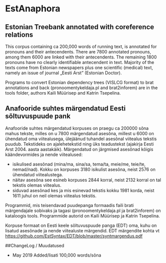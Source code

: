 # EstAnaphora

## Estonian Treebank annotated with coreference relations

This corpus containing ca 200,000 words of running text, is annotated for pronouns and their antecendents. 
There are 7800 annotated pronouns, among them 6000 are linked with their antecendents. The remaining 1800 pronouns have no clearly identifiable antecendent in text. 
Majority of the texts come from Estonian newspapers plus one scientific (medical) text, namely an issue of journal „Eesti Arst” (Estonian Doctor).

Programs to convert Estonian dependency trees (VISLCG format) to brat annotations and back (pronoomentykeldaja.pl and brat2inforem) are in the tools folder, authors Kaili Müürisep and Katrin Tsepelina.

## Anafooride suhtes märgendatud Eesti sõltuvuspuude pank

Anafooride suhtes märgendatud korpuses on praegu ca 200000 sõna mahus tekste, milles on u 7800 märgendatud asesõna, millest u 6000 on ühendatud oma viitealusega, ülejäänud tuhandel asesõnal viitealus tekstis puudub.
Tekstideks on ajalehetekstid ning üks teadustekst (ajakirja Eesti Arst 2004. aasta aastakäik). 
Märgendatud on järgmised asesõnad kõigis käändevormides ja nende viitealused:
- isikulised asesõnad (mina/ma, sina/sa, tema/ta, meie/me, teie/te, nemad/nad). Kokku on korpuses 3180 isikulist asesõna, neist 2576 on ühendatud viitealustega.
- näitav asesõna see esineb korpuses 2844 korral, neist 2132 korral on tal tekstis olemas viitealus.
- siduvad asesõnad kes ja mis esinevad tekstis kokku 1981 korda, neist 1611 juhul on neil olemas viitealus tekstis.

Programmid, mis teisendavad puudepanga formaadis faili brati märgendajale sobivaks ja tagasi (pronoomentykeldaja.pl ja brat2inforem) on kataloogis tools. Programmide autorid on Kaili Müürisep ja Katrin Tsepelina.

Korpuse formaat on Eesti keele sõltuvuspuude panga (EDT) oma, kuhu on lisatud asesõnade ja nende viitealuste märgendid. EDT märgendite kohta vt https://github.com/EstSyntax/EDT/blob/master/syntmargendus.pdf 

##ChangeLog / Muudatused

- May 2019 Added/lisati 100,000 words/sõna


